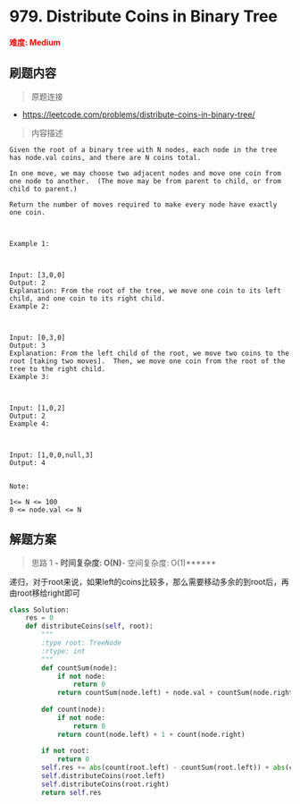 # 979. Distribute Coins in Binary Tree

**<font color=red>难度: Medium</font>**

## 刷题内容

> 原题连接

* https://leetcode.com/problems/distribute-coins-in-binary-tree/

> 内容描述

```
Given the root of a binary tree with N nodes, each node in the tree has node.val coins, and there are N coins total.

In one move, we may choose two adjacent nodes and move one coin from one node to another.  (The move may be from parent to child, or from child to parent.)

Return the number of moves required to make every node have exactly one coin.

 

Example 1:



Input: [3,0,0]
Output: 2
Explanation: From the root of the tree, we move one coin to its left child, and one coin to its right child.
Example 2:



Input: [0,3,0]
Output: 3
Explanation: From the left child of the root, we move two coins to the root [taking two moves].  Then, we move one coin from the root of the tree to the right child.
Example 3:



Input: [1,0,2]
Output: 2
Example 4:



Input: [1,0,0,null,3]
Output: 4
 

Note:

1<= N <= 100
0 <= node.val <= N
```

## 解题方案

> 思路 1
******- 时间复杂度: O(N)******- 空间复杂度: O(1)******



递归，对于root来说，如果left的coins比较多，那么需要移动多余的到root后，再由root移给right即可


```python
class Solution:
    res = 0
    def distributeCoins(self, root):
        """
        :type root: TreeNode
        :rtype: int
        """
        def countSum(node):
            if not node:
                return 0
            return countSum(node.left) + node.val + countSum(node.right)
        
        def count(node):
            if not node:
                return 0
            return count(node.left) + 1 + count(node.right)
        
        if not root:
            return 0
        self.res += abs(count(root.left) - countSum(root.left)) + abs(count(root.right) - countSum(root.right))
        self.distributeCoins(root.left)
        self.distributeCoins(root.right)
        return self.res
```



































